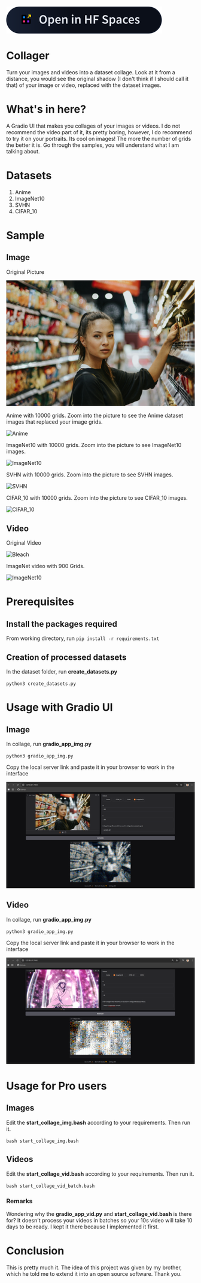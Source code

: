 <a href="https://huggingface.co/spaces/jisnoo/collage_img"><img src="badge_readme/open-in-hf-spaces-lg-dark.svg" alt="Open Demo in Hugging Face Spaces"/></a>

# Collager

Turn your images and videos into a dataset collage. Look at it from a distance, you would see the original shadow (I don't think if I should call it that) of your image or video, replaced with the dataset images.

# What's in here?

A Gradio UI that makes you collages of your images or videos. I do not recommend the video part of it, its pretty boring, however, I do recommend to try it on your portraits. Its cool on images! The more the number of grids the better it is. Go through the samples, you will understand what I am talking about. 

# Datasets 

1. Anime
2. ImageNet10
3. SVHN
4. CIFAR_10

# Sample

## Image

Original Picture

![Sample image](sample/sample_pic.jpg)

Anime with 10000 grids. Zoom into the picture to see the Anime dataset images that replaced your image grids.

![Anime](sample/images/girl_anime.png)

ImageNet10 with 10000 grids. Zoom into the picture to see ImageNet10 images.

![ImageNet10](sample/images/girl_imnet.png)

SVHN with 10000 grids. Zoom into the picture to see SVHN images.

![SVHN](sample/images/girl_svhn.png)

CIFAR_10 with 10000 grids. Zoom into the picture to see CIFAR_10 images.

![CIFAR_10](sample/images/girl_cifar.png)

## Video

Original Video

![Bleach](sample/videos/video_bleach.gif)

ImageNet video with 900 Grids.

![ImageNet10](sample/videos/bleach_imnet10.gif)

# Prerequisites

## Install the packages required

From working directory, run `pip install -r requirements.txt`

## Creation of processed datasets

In the dataset folder, run **create_datasets.py**

`python3 create_datasets.py`

# Usage with Gradio UI 

## Image

In collage, run **gradio_app_img.py**

`python3 gradio_app_img.py`

Copy the local server link and paste it in your browser to work in the interface

![Image_UI](sample/UI/image.png)

## Video

In collage, run **gradio_app_img.py**

`python3 gradio_app_img.py`


Copy the local server link and paste it in your browser to work in the interface

![Video_UI](sample/UI/video.png)

# Usage for Pro users

## Images

Edit the **start_collage_img.bash** according to your requirements. Then run it.

`bash start_collage_img.bash`

## Videos

Edit the **start_collage_vid.bash** according to your requirements. Then run it.

`bash start_collage_vid_batch.bash`

### Remarks

Wondering why the **gradio_app_vid.py** and **start_collage_vid.bash** is there for?
It doesn't process your videos in batches so your 10s video will take 10 days to be ready. I kept it there because I implemented it first. 

# Conclusion

This is pretty much it. The idea of this project was given by my brother, which he told me to extend it into an open source software. Thank you.